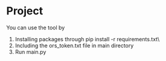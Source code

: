 # Project

You can use the tool by 
1. Installing packages through pip install -r requirements.txt\
2. Including the ors_token.txt file in main directory
3. Run main.py
